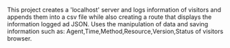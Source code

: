This project creates a 'localhost' server and logs information of visitors and appends them into a csv file while also creating a route that displays the information logged ad JSON. Uses the manipulation of data and saving information such as: Agent,Time,Method,Resource,Version,Status of visitors browser.